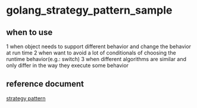 # golang_strategy_pattern_sample

## when to use
1 when object needs to support different behavior and change the behavior at run time
2 when want to avoid a lot of conditionals of choosing the runtime behavior(e.g.: switch)
3 when different algorithms are similar and only differ in the way they execute some behavior

## reference document
[strategy pattern](https://golangbyexample.com/strategy-design-pattern-golang/)